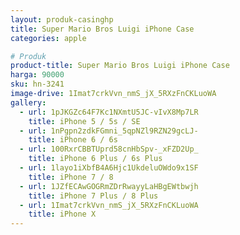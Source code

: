 ```yaml
---
layout: produk-casinghp
title: Super Mario Bros Luigi iPhone Case
categories: apple

# Produk
product-title: Super Mario Bros Luigi iPhone Case
harga: 90000
sku: hn-3241
image-drive: 1Imat7crkVvn_nmS_jX_5RXzFnCKLuoWA
gallery:
  - url: 1pJKGZc64F7Kc1NXmtU5JC-vIvX8Mp7LR
    title: iPhone 5 / 5s / SE
  - url: 1nPgpn2zdkFGmni_5qpNZl9RZN29gcLJ-
    title: iPhone 6 / 6s
  - url: 100RxrCBBTUprd58cnHbSpv-_xFZD2Up_
    title: iPhone 6 Plus / 6s Plus
  - url: 1layo1iXbfB4A6Hjc1UkdeluOWdo9x1SF
    title: iPhone 7 / 8
  - url: 1JZfECAwGOGRmZDrRwayyLaHBgEWtbwjh
    title: iPhone 7 Plus / 8 Plus
  - url: 1Imat7crkVvn_nmS_jX_5RXzFnCKLuoWA
    title: iPhone X
---
```

